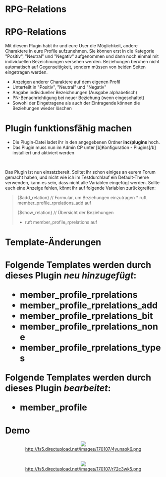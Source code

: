 # RPG-Relations<br />
<h1>RPG-Relations</h1>
Mit diesem Plugin habt ihr und eure User die Möglichkeit, andere Charaktere in eure Profile aufzunehmen. Sie können erst in die Kategorie "Positiv", "Neutral" und "Negativ" aufgenommen und dann noch einmal mit individuellen Bezeichnungen versehen werden. Beziehungen beruhen nicht automatisch auf Gegenseitigkeit, sondern müssen von beiden Seiten eingetragen werden. 

<ul>
<li> Anzeigen anderer Charaktere auf dem eigenen Profil
<li> Unterteilt in "Positiv", "Neutral" und "Negativ"
<li> Angabe individueller Bezeichnungen (Ausgabe alphabetisch)
<li> PN-Benachrichtigung bei neuer Beziehung (wenn eingeschaltet)
<li> Sowohl der Eingetragene als auch der Eintragende können die Beziehungen wieder löschen
</ul>

<h1>Plugin funktionsfähig machen</h1>
<ul>
<li>Die Plugin-Datei ladet ihr in den angegebenen Ordner <b>inc/plugins</b> hoch.
<li>Das Plugin muss nun im Admin CP unter [b]Konfiguration - Plugins[/b] installiert und aktiviert werden
</ul><br />

Das Plugin ist nun einsatzbereit. Solltet ihr schon einiges an eurem Forum gemacht haben, und nicht wie ich im Testdurchlauf ein Default-Theme verwenden, kann es sein, dass nicht alle Variablen eingefügt werden. Sollte euch eine Anzeige fehlen, könnt ihr auf folgende Variablen zurückgreifen:

<blockquote>{$add_relation}  //  Formular, um Beziehungen einzutragen
* ruft member_profile_rprelations_add auf

{$show_relation}  // Übersicht der Beziehungen
* ruft member_profile_rprelations auf</blockquote>

<h1>Template-Änderungen<h1>
Folgende Templates werden durch dieses Plugin <i>neu hinzugefügt</i>:
<ul>
<li>member_profile_rprelations
<li>member_profile_rprelations_add
<li>member_profile_rprelations_bit
<li>member_profile_rprelations_none
<li>member_profile_rprelations_types
</ul>

Folgende Templates werden durch dieses Plugin <i>bearbeitet</i>:
<ul>
<li>member_profile
</ul>

<h1>Demo</h1>

<center>

<img src="http://fs5.directupload.net/images/170107/4yunaok6.png" /><br />
http://fs5.directupload.net/images/170107/4yunaok6.png<br /><br />

<img src="http://fs5.directupload.net/images/170107/r72c3wk5.png" /><br />
http://fs5.directupload.net/images/170107/r72c3wk5.png<br /><br />

</center>
